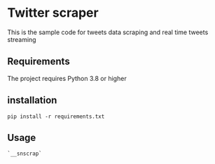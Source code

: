 # Twitter scraper

This is the sample code for tweets data scraping and real time tweets streaming

## Requirements

The project requires Python 3.8 or higher

## installation

    pip install -r requirements.txt

## Usage

    `__snscrap`